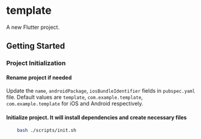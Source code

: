 # template

A new Flutter project.

## Getting Started

### Project Initialization

#### Rename project if needed

Update the `name`, `androidPackage`, `iosBundleIdentifier` fields in `pubspec.yaml` file.
Default values are `template`, `com.example.template`, `com.example.template` for iOS and Android respectively.

#### Initialize project. It will install dependencies and create necessary files

```bash
    bash ./scripts/init.sh
```
